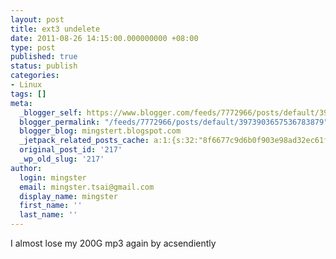 ```yaml
---
layout: post
title: ext3 undelete
date: 2011-08-26 14:15:00.000000000 +08:00
type: post
published: true
status: publish
categories:
- Linux
tags: []
meta:
  _blogger_self: https://www.blogger.com/feeds/7772966/posts/default/3973903657536783879
  blogger_permalink: "/feeds/7772966/posts/default/3973903657536783879"
  blogger_blog: mingstert.blogspot.com
  _jetpack_related_posts_cache: a:1:{s:32:"8f6677c9d6b0f903e98ad32ec61f8deb";a:2:{s:7:"expires";i:1455268546;s:7:"payload";a:3:{i:0;a:1:{s:2:"id";i:216;}i:1;a:1:{s:2:"id";i:179;}i:2;a:1:{s:2:"id";i:156;}}}}
  original_post_id: '217'
  _wp_old_slug: '217'
author:
  login: mingster
  email: mingster.tsai@gmail.com
  display_name: mingster
  first_name: ''
  last_name: ''
---
```

<p>I almost lose my 200G mp3 again by acsendiently</p>
